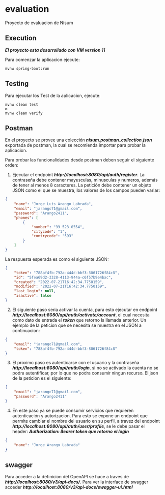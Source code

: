 # evaluation

Proyecto de evaluacion de Nisum

## Execution

***El proyecto esta desarrollado con VM version 11***

Para comenzar la aplicacion ejecute:

```
mvnw spring-boot:run
```

## Testing

Para ejecutar los Test de la aplicacion, ejecute:


```
mvnw clean test
o
mvnw clean verify
```

## Postman

En el proyecto se provee una colección ***nisum.postman_collection.json*** exportada de postman, la cual se recomienda importar para probar la aplicacion.

Para probar las funcionalidades desde postman deben seguir el siguiente orden:

1. Ejecutar el endpoint ***http://localhost:8080/api/auth/register***. La contraseña debe contener mayusculas, minusculas y numeros, además de tener al menos 8 caracteres. La petición debe contener un objeto JSON como el que se muestra, los valores de los campos pueden variar:

``` json 
{
    "name": "Jorge Luis Arango Labrada",
    "email": "jarango71@gmail.com",
    "password": "Arango2411",
    "phones": [
        {
            "number": "99 523 0554",
            "citycode": "1",
            "contrycode": "593"
        }
    ]
}
```
La respuesta esperada es como el siguiente JSON:

``` json 
{
    "token": "788af4fb-792a-444d-bbf3-8061726f84c8",
    "id": "5fea69d2-3328-4113-944a-c6f57b9e4bac",
    "created": "2022-07-21T16:42:34.7750159",
    "modified": "2022-07-21T16:42:34.7750159",
    "last_login": null,
    "isactive": false
}
```
2. El siguiente paso seria activar la cuenta, para esto ejecutar en endpoint ***http://localhost:8080/api/auth/activate/account***, el cual necesita como dato de entrada el ***token*** que retorno la llamada anterior. Un ejemplo de la peticion que se necesita se muestra en el JSON a continuacion:
``` json 
{
    "email": "jarango71@gmail.com",
    "token": "788af4fb-792a-444d-bbf3-8061726f84c8"
}
```
3. El proximo paso es autenticarse con el usuario y la contraseña ***http://localhost:8080/api/auth/login***, si no se activado la cuenta no se podra autentificar, por lo que no podra consumir ningun recurso. El json de la peticion es el siguiente:
``` json 
{
    "email": "jarango71@gmail.com",
    "password": "Arango2411"
}
```
4. En este paso ya se puede consumir servicios que requieren autenticación y autorizacion. Para esto se expone un endpoint que permite cambiar el nombre del usuario en su perfil, a travez del endpoint ***http://localhost:8080/api/auth/user/profile***, se le debe pasar el header: ***Authorization: Bearer token que retorno el login*** 
``` json 
{
    "name": "Jorge Arango Labrada"
}
```

## swagger

Para acceder a la definicion del OpenAPI se hace a traves de ***http://localhost:8080/v3/api-docs/***. Para ver la interface de swagger acceder ***http://localhost:8080/v3/api-docs/swagger-ui.html***


  

